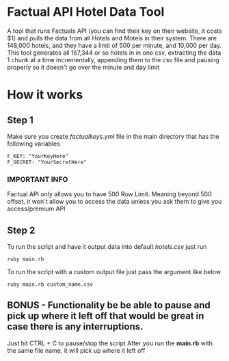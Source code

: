 # Factual API Hotel Data Tool
A tool that runs Factuals API (you can find their key on their website, it costs $1) 
and pulls the data from all Hotels and Motels in their system. 
There are 148,000 hotels, and they have a limit of 500 per minute, and 10,000 per day. 
This tool generates all 167,344 or so hotels in in one csv, 
extracting the data 1 chunk at a time incrementally, appending them to the csv file 
and pausing properly so it doesn't go over the minute and day limit


# How it works

## Step 1
Make sure you create *factualkeys.yml* file in the main directory that has the following variables

```
F_KEY: "YourKeyHere"
F_SECRET: "YourSecretHere"
```

### IMPORTANT INFO 
Factual API only allows you to have 500 Row Limit. Meaning beyond 500 offset, 
it won't allow you to access the data unless you ask them to give you access/premium API

## Step 2
To run the script and have it output data into default *hotels.csv* just run
```
ruby main.rb
```

To run the script with a custom output file just pass the argument like below
```
ruby main.rb custom_name.csv
```

## BONUS -  Functionality be be able to pause and pick up where it left off that would be great in case there is any interruptions. 
Just hit CTRL + C to pause/stop the script
After you run the **main.rb** with the same file name, it will pick up where it left off





